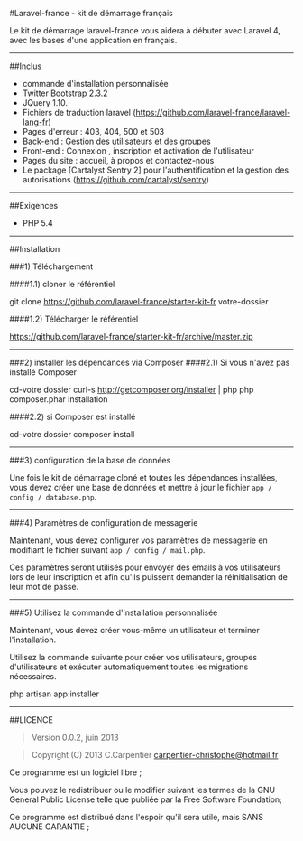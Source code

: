#Laravel-france - kit de démarrage français

Le kit de démarrage laravel-france vous aidera à débuter avec Laravel 4, 
avec les bases d'une application en français.

-----

##Inclus

* commande d'installation personnalisée
* Twitter Bootstrap 2.3.2
* JQuery 1.10.
* Fichiers de traduction laravel (https://github.com/laravel-france/laravel-lang-fr)
* Pages d'erreur : 403, 404, 500 et 503
* Back-end : Gestion des utilisateurs et des groupes
* Front-end : Connexion , inscription et activation de l'utilisateur
* Pages du site : accueil, à propos et contactez-nous
* Le package [Cartalyst Sentry 2] pour l'authentification et la gestion des autorisations (https://github.com/cartalyst/sentry)

-----

##Exigences
- PHP 5.4

-----

##Installation

###1) Téléchargement

####1.1) cloner le référentiel

git clone https://github.com/laravel-france/starter-kit-fr votre-dossier

####1.2) Télécharger le référentiel

https://github.com/laravel-france/starter-kit-fr/archive/master.zip

-----

###2) installer les dépendances via Composer
####2.1) Si vous n'avez pas installé Composer

cd-votre dossier
curl-s http://getcomposer.org/installer | php
php composer.phar installation

####2.2) si Composer est installé

cd-votre dossier
composer install

-----

###3) configuration de la base de données 

Une fois le kit de démarrage cloné et toutes les dépendances installées, vous devez créer une base de données et mettre à jour le fichier `app / config / database.php`.

-----

###4) Paramètres de configuration de messagerie

Maintenant, vous devez configurer vos paramètres de messagerie en modifiant le fichier suivant `app / config / mail.php`.

Ces paramètres seront utilisés pour envoyer des emails à vos utilisateurs lors de leur inscription et afin qu'ils puissent demander la réinitialisation de leur mot de passe.

-----

###5) Utilisez la commande d'installation personnalisée

Maintenant, vous devez créer vous-même un utilisateur et terminer l'installation.

Utilisez la commande suivante pour créer vos utilisateurs, groupes d'utilisateurs et exécuter automatiquement toutes les migrations nécessaires.

php artisan app:installer

-----

##LICENCE

> Version 0.0.2, juin 2013

> Copyright (C) 2013 C.Carpentier <carpentier-christophe@hotmail.fr>

Ce programme est un logiciel libre ; 

Vous pouvez le redistribuer ou le modifier suivant les termes de la GNU General Public License telle que publiée par la Free Software Foundation; 

Ce programme est distribué dans l'espoir qu'il sera utile, mais SANS AUCUNE GARANTIE ;
